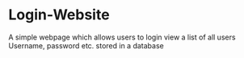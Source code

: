 # Login-Website
 A simple webpage which allows users to login view a list of all users \
 Username, password etc. stored in a database
